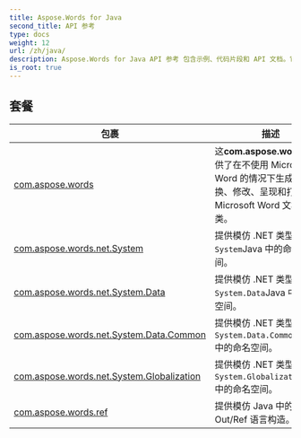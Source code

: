 ```yaml
---
title: Aspose.Words for Java
second_title: API 参考
type: docs
weight: 12
url: /zh/java/
description: Aspose.Words for Java API 参考 包含示例、代码片段和 API 文档。它提供包、类、接口和其他 API 详细信息。
is_root: true
---
```


## 套餐
| 包裹 | 描述 |
| --- | --- |
| [com.aspose.words](./com.aspose.words) | 这**com.aspose.words**包提供了在不使用 Microsoft Word 的情况下生成、转换、修改、呈现和打印 Microsoft Word 文档的类。 |
| [com.aspose.words.net.System](./com.aspose.words.net.system) | 提供模仿 .NET 类型的类型`System`Java 中的命名空间。 |
| [com.aspose.words.net.System.Data](./com.aspose.words.net.system.data) | 提供模仿 .NET 类型的类型`System.Data`Java 中的命名空间。 |
| [com.aspose.words.net.System.Data.Common](./com.aspose.words.net.system.data.common) | 提供模仿 .NET 类型的类型`System.Data.Common`Java 中的命名空间。 |
| [com.aspose.words.net.System.Globalization](./com.aspose.words.net.system.globalization) | 提供模仿 .NET 类型的类型`System.Globalization`Java 中的命名空间。 |
| [com.aspose.words.ref](./com.aspose.words.ref) | 提供模仿 Java 中的 .NET Out/Ref 语言构造。 |